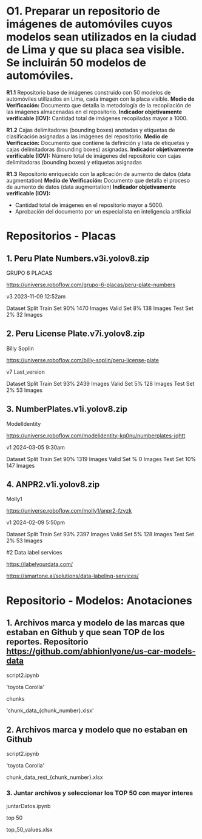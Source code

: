 # O1. Preparar un repositorio de imágenes de automóviles cuyos modelos sean utilizados en la ciudad de Lima y que su placa sea visible. Se incluirán 50 modelos de automóviles.

**R1.1** 	Repositorio base de imágenes construido con 50 modelos de automóviles utilizados en Lima, cada imagen con la placa visible.
**Medio de Verificación:** Documento que detalla la metodología de Ia recopilación de las imágenes almacenadas en el repositorio.
**Indicador objetivamente verificable (IOV):** Cantidad total de imágenes recopiladas mayor a 1000.

**R1.2** Cajas delimitadoras (bounding boxes) anotadas y etiquetas de clasificación asignadas a las imágenes del repositorio.
**Medio de Verificación:** Documento que contiene la definición y lista de etiquetas y cajas delimitadoras (bounding boxes) asignadas.
**Indicador objetivamente verificable (IOV):** Número total de imágenes del repositorio con cajas delimitadoras (bounding boxes) y etiquetas asignadas


**R1.3** Repositorio enriquecido con la aplicación de aumento de datos (data augmentation)
**Medio de Verificación:** Documento que detalla el proceso de aumento de datos (data augmentation)
**Indicador objetivamente verificable (IOV):** 
- Cantidad total de imágenes en el repositorio mayor a 5000.
- Aprobación del documento por un especialista en inteligencia artificial


# Repositorios - Placas

## 1. Peru Plate Numbers.v3i.yolov8.zip

GRUPO 6 PLACAS

https://universe.roboflow.com/grupo-6-placas/peru-plate-numbers

v3 2023-11-09 12:52am

Dataset Split
Train Set 
90%
1470 Images
Valid Set
8%
138 Images
Test Set
2%
32 Images

## 2. Peru License Plate.v7i.yolov8.zip

Billy Soplin

https://universe.roboflow.com/billy-soplin/peru-license-plate

v7 Last_version

Dataset Split
Train Set
93%
2439 Images
Valid Set
5%
128 Images
Test Set
2%
53 Images

## 3. NumberPlates.v1i.yolov8.zip

ModelIdentity

https://universe.roboflow.com/modelidentity-kq0nu/numberplates-jqhtt

v1 2024-03-05 9:30am

Dataset Split
Train Set
90%
1319 Images
Valid Set
%
0 Images
Test Set
10%
147 Images


## 4. ANPR2.v1i.yolov8.zip

Molly1

https://universe.roboflow.com/molly1/anpr2-fzyzk

v1 2024-02-09 5:50pm

Dataset Split
Train Set
93%
2397 Images
Valid Set
5%
128 Images
Test Set
2%
53 Images


#2 Data label services

https://labelyourdata.com/

https://smartone.ai/solutions/data-labeling-services/

# Repositorio - Modelos: Anotaciones

## 1. Archivos marca y modelo de las marcas que estaban en Github y que sean TOP de los reportes. Repositorio https://github.com/abhionlyone/us-car-models-data

script2.ipynb

'toyota Corolla'

chunks

'chunk_data_{chunk_number}.xlsx'

## 2. Archivos marca y modelo que no estaban en Github

script2.ipynb

'toyota Corolla'

chunk_data_rest_{chunk_number}.xlsx


### 3. Juntar archivos y seleccionar los TOP 50 con mayor interes

juntarDatos.ipynb

top 50

top_50_values.xlsx

